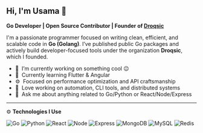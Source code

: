 ## Hi, I'm Usama 👋

**Go Developer | Open Source Contributor | Founder of [Droqsic](https://github.com/droqsic)**

I'm a passionate programmer focused on writing clean, efficient, and scalable code in **Go (Golang)**. I’ve published public Go packages and actively build developer-focused tools under the organization **Droqsic**, which I founded.

- 🔭 &nbsp;I’m currently working on something cool 😉
- 🌱 &nbsp;Currently learning Flutter & Angular
- ⚙️ &nbsp;Focused on performance optimization and API craftsmanship
- 🧠 &nbsp;Love working on automation, CLI tools, and distributed systems
- 💬 &nbsp;Ask me about anything related to Go/Python or React/Node/Express

---

⚙️ **Technologies I Use**

![Go](https://img.shields.io/badge/Code-Go-informational?style=flat&logo=go&logoColor=white&color=6aa6f8)
![Python](https://img.shields.io/badge/Code-Python-informational?style=flat&logo=python&logoColor=white&color=6aa6f8)
![React](https://img.shields.io/badge/Code-React-informational?style=flat&logo=react&logoColor=white&color=6aa6f8)
![Node](https://img.shields.io/badge/Code-Node-informational?style=flat&logo=node.js&logoColor=white&color=6aa6f8)
![Express](https://img.shields.io/badge/Code-Express-informational?style=flat&logo=express&logoColor=white&color=6aa6f8)
![MongoDB](https://img.shields.io/badge/Code-MongoDB-informational?style=flat&logo=mongodb&logoColor=white&color=6aa6f8)
![MySQL](https://img.shields.io/badge/Code-MySQL-informational?style=flat&logo=mysql&logoColor=white&color=6aa6f8)
![Redis](https://img.shields.io/badge/Code-Redis-informational?style=flat&logo=redis&logoColor=white&color=6aa6f8)
